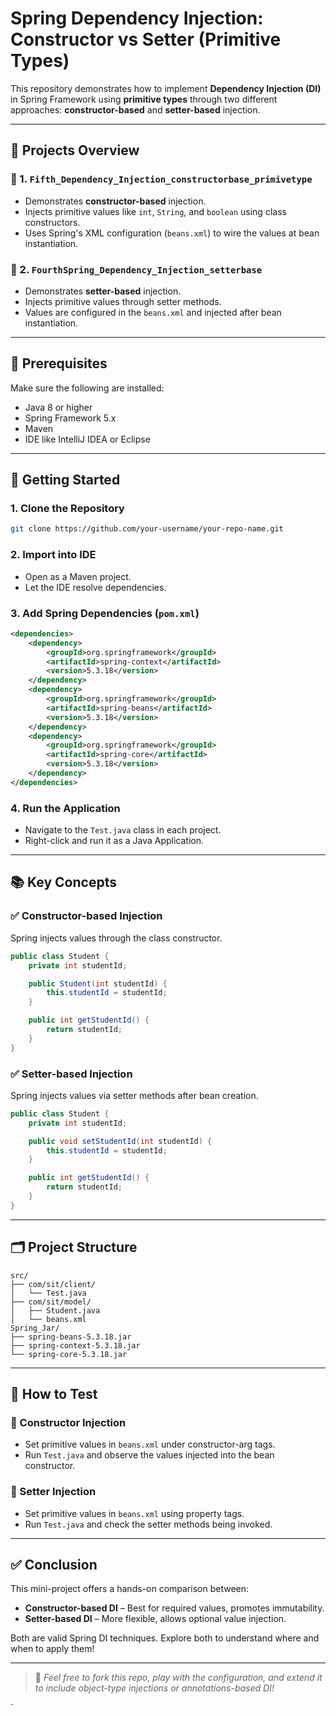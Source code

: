 
# Spring Dependency Injection: Constructor vs Setter (Primitive Types)

This repository demonstrates how to implement **Dependency Injection (DI)** in Spring Framework using **primitive types** through two different approaches: **constructor-based** and **setter-based** injection.

---

## 📁 Projects Overview

### 🔹 1. `Fifth_Dependency_Injection_constructorbase_primivetype`
- Demonstrates **constructor-based** injection.
- Injects primitive values like `int`, `String`, and `boolean` using class constructors.
- Uses Spring's XML configuration (`beans.xml`) to wire the values at bean instantiation.

### 🔹 2. `FourthSpring_Dependency_Injection_setterbase`
- Demonstrates **setter-based** injection.
- Injects primitive values through setter methods.
- Values are configured in the `beans.xml` and injected after bean instantiation.

---

## 🧰 Prerequisites

Make sure the following are installed:

- Java 8 or higher  
- Spring Framework 5.x  
- Maven  
- IDE like IntelliJ IDEA or Eclipse  

---

## 🚀 Getting Started

### 1. Clone the Repository
```bash
git clone https://github.com/your-username/your-repo-name.git
````

### 2. Import into IDE

* Open as a Maven project.
* Let the IDE resolve dependencies.

### 3. Add Spring Dependencies (`pom.xml`)

```xml
<dependencies>
    <dependency>
        <groupId>org.springframework</groupId>
        <artifactId>spring-context</artifactId>
        <version>5.3.18</version>
    </dependency>
    <dependency>
        <groupId>org.springframework</groupId>
        <artifactId>spring-beans</artifactId>
        <version>5.3.18</version>
    </dependency>
    <dependency>
        <groupId>org.springframework</groupId>
        <artifactId>spring-core</artifactId>
        <version>5.3.18</version>
    </dependency>
</dependencies>
```

### 4. Run the Application

* Navigate to the `Test.java` class in each project.
* Right-click and run it as a Java Application.

---

## 📚 Key Concepts

### ✅ Constructor-based Injection

Spring injects values through the class constructor.

```java
public class Student {
    private int studentId;

    public Student(int studentId) {
        this.studentId = studentId;
    }

    public int getStudentId() {
        return studentId;
    }
}
```

### ✅ Setter-based Injection

Spring injects values via setter methods after bean creation.

```java
public class Student {
    private int studentId;

    public void setStudentId(int studentId) {
        this.studentId = studentId;
    }

    public int getStudentId() {
        return studentId;
    }
}
```

---

## 🗂 Project Structure

```
src/
├── com/sit/client/
│   └── Test.java
├── com/sit/model/
│   ├── Student.java
│   └── beans.xml
Spring_Jar/
├── spring-beans-5.3.18.jar
├── spring-context-5.3.18.jar
└── spring-core-5.3.18.jar
```

---

## 🧪 How to Test

### 🔹 Constructor Injection

* Set primitive values in `beans.xml` under constructor-arg tags.
* Run `Test.java` and observe the values injected into the bean constructor.

### 🔹 Setter Injection

* Set primitive values in `beans.xml` using property tags.
* Run `Test.java` and check the setter methods being invoked.

---

## ✅ Conclusion

This mini-project offers a hands-on comparison between:

* **Constructor-based DI** – Best for required values, promotes immutability.
* **Setter-based DI** – More flexible, allows optional value injection.

Both are valid Spring DI techniques. Explore both to understand where and when to apply them!

---

> 📌 *Feel free to fork this repo, play with the configuration, and extend it to include object-type injections or annotations-based DI!*

`
